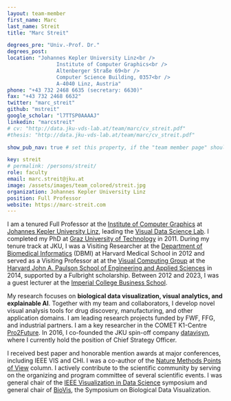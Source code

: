 ```yaml
---
layout: team-member
first_name: Marc
last_name: Streit
title: "Marc Streit"

degrees_pre: "Univ.-Prof. Dr."
degrees_post:
location: "Johannes Kepler University Linz<br />
                Institute of Computer Graphics<br />
                Altenberger Straße 69<br />
                Computer Science Building, 0357<br />
                A-4040 Linz, Austria"
phone: "+43 732 2468 6635 (secretary: 6630)"
fax: "+43 732 2468 6632"
twitter: "marc_streit"
github: "mstreit"
google_scholar: "l7TTSP0AAAAJ"
linkedin: "marcstreit"
# cv: "http://data.jku-vds-lab.at/team/marc/cv_streit.pdf"
#thesis: "http://data.jku-vds-lab.at/team/marc/cv_streit.pdf"

show_pub_nav: true # set this property, if the "team member page" should have a navigation for publications (i.e. if person has many publiations)

key: streit
# permalink: /persons/streit/
role: faculty
email: marc.streit@jku.at
image: /assets/images/team_colored/streit.jpg
organization: Johannes Kepler University Linz
position: Full Professor
website: https://marc-streit.com
---
```


<p>I am a tenured Full Professor at the <a href="http://www.cg.jku.at">Institute of Computer Graphics</a> at <a href="http://www.jku.at">Johannes Kepler University Linz</a>, leading the  <a href="http://jku-vds-lab.at">Visual Data Science Lab</a>.
I completed my PhD at <a href="http://www.tugraz.at">Graz University of Technology</a> in 2011. During my tenure track at JKU, I was a Visiting Researcher at the <a href="https://dbmi.hms.harvard.edu/">Department of Biomedical Informatics</a> (DBMI) at Harvard Medical School in 2012 and served as a Visiting Professor at at the <a href="http://vcg.seas.harvard.edu">Visual Computing Group</a> at the <a href="http://www.seas.harvard.edu">Harvard John A. Paulson School of Engineering and Applied Sciences</a> in 2014, supported by a Fulbright scholarship. Between 2012 and 2023, I was a guest lecturer at the <a href="https://www.imperial.ac.uk/business-school">Imperial College Business School</a>.</p>

<p>My research focuses on <b>biological data visualization, visual analytics, and explainable AI</b>. Together with my team and collaborators, I develop novel visual analysis tools for drug discovery, manufacturing, and other application domains. I am leading research projects funded by FWF, FFG, and industrial partners. I am a key researcher in the COMET K1-Centre <a href="http://pro2future.at">Pro2Future</a>. In 2016, I co-founded the JKU spin-off company  <a href="http://datavisyn.io">datavisyn</a>, where I currently hold the position of Chief Strategy Officer.</p>

<p>I received best paper and honorable mention awards at major conferences, including IEEE VIS and CHI. I was a co-author of the <a href="https://communities.springernature.com/posts/data-visualization-a-view-of-every-points-of-view-column">Nature Methods Points of View</a> column. I actively contribute to the scientific community by serving on the organizing and program committee of several scientific events. I was general chair of the <a href="http://www.visualdatascience.org/">IEEE Visualization in Data Science</a> symposium and general chair of <a href="http://biovis.net">BioVis</a>, the Symposium on Biological Data Visualization.</p>
